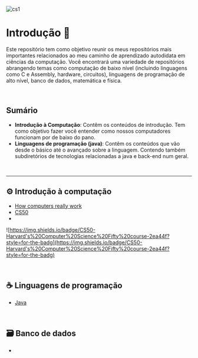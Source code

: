 
![cs1](https://github.com/FireguiQueen/ciencia-da-computacao/assets/98475125/731d3e76-02d6-43ab-b8f4-c6bcb2361e6f)

# Introdução :wave:
Este repositório tem como objetivo reunir os meus repositórios mais importantes relacionados ao meu caminho de aprendizado autodidata em ciências da computação. Você encontrará uma variedade de repositórios abrangendo temas como computação de baixo nível (incluindo linguagens como C e Assembly, hardware, circuitos), linguagens de programação de alto nível, banco de dados, matemática e física.

<br>

## Sumário
- **Introdução à Computação**: Contêm os conteúdos de introdução. Tem como objetivo fazer você entender como nossos computadores funcionam por de baixo do pano. 
- **Linguagens de programação (java)**: Contêm os conteúdos que vão desde o básico até o avançado sobre a linguagem. Contendo também subdiretórios de tecnologias relacionadas a java e back-end num geral. 

<br>

_____

## ⚙️ __Introdução à computação__
+ [How computers really work](https://github.com/FireguiQueen/how-computers-really-work) 
+ [CS50](https://github.com/FireguiQueen/CS50)
+ 
 ![https://img.shields.io/badge/CS50-Harvard's%20Computer%20Science%20Fifty%20course-2ea44f?style=for-the-badg](https://img.shields.io/badge/CS50-Harvard's%20Computer%20Science%20Fifty%20course-2ea44f?style=for-the-badg)

<br>

## ☕ __Linguagens de programação__
+ [Java](https://github.com/FireguiQueen/Java)

<br>

## 🗃️ __Banco de dados__
+ 

